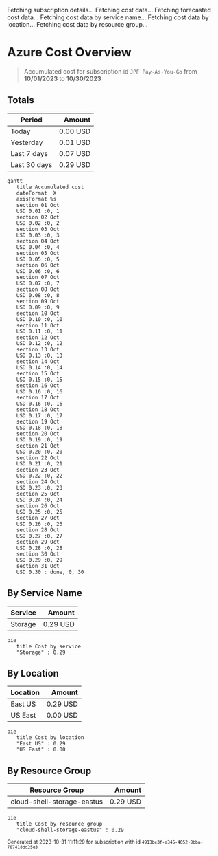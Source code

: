 Fetching subscription details...
Fetching cost data...
Fetching forecasted cost data...
Fetching cost data by service name...
Fetching cost data by location...
Fetching cost data by resource group...
# Azure Cost Overview

> Accumulated cost for subscription id `JPF Pay-As-You-Go` from **10/01/2023** to **10/30/2023**

## Totals

|Period|Amount|
|---|---:|
|Today|0.00 USD|
|Yesterday|0.01 USD|
|Last 7 days|0.07 USD|
|Last 30 days|0.29 USD|

```mermaid
gantt
   title Accumulated cost
   dateFormat  X
   axisFormat %s
   section 01 Oct
   USD 0.01 :0, 1
   section 02 Oct
   USD 0.02 :0, 2
   section 03 Oct
   USD 0.03 :0, 3
   section 04 Oct
   USD 0.04 :0, 4
   section 05 Oct
   USD 0.05 :0, 5
   section 06 Oct
   USD 0.06 :0, 6
   section 07 Oct
   USD 0.07 :0, 7
   section 08 Oct
   USD 0.08 :0, 8
   section 09 Oct
   USD 0.09 :0, 9
   section 10 Oct
   USD 0.10 :0, 10
   section 11 Oct
   USD 0.11 :0, 11
   section 12 Oct
   USD 0.12 :0, 12
   section 13 Oct
   USD 0.13 :0, 13
   section 14 Oct
   USD 0.14 :0, 14
   section 15 Oct
   USD 0.15 :0, 15
   section 16 Oct
   USD 0.16 :0, 16
   section 17 Oct
   USD 0.16 :0, 16
   section 18 Oct
   USD 0.17 :0, 17
   section 19 Oct
   USD 0.18 :0, 18
   section 20 Oct
   USD 0.19 :0, 19
   section 21 Oct
   USD 0.20 :0, 20
   section 22 Oct
   USD 0.21 :0, 21
   section 23 Oct
   USD 0.22 :0, 22
   section 24 Oct
   USD 0.23 :0, 23
   section 25 Oct
   USD 0.24 :0, 24
   section 26 Oct
   USD 0.25 :0, 25
   section 27 Oct
   USD 0.26 :0, 26
   section 28 Oct
   USD 0.27 :0, 27
   section 29 Oct
   USD 0.28 :0, 28
   section 30 Oct
   USD 0.29 :0, 29
   section 31 Oct
   USD 0.30 : done, 0, 30
```

## By Service Name

|Service|Amount|
|---|---:|
|Storage|0.29 USD|

```mermaid
pie
   title Cost by service
   "Storage" : 0.29
```

## By Location

|Location|Amount|
|---|---:|
|East US|0.29 USD|
|US East|0.00 USD|

```mermaid
pie
   title Cost by location
   "East US" : 0.29
   "US East" : 0.00
```

## By Resource Group

|Resource Group|Amount|
|---|---:|
|cloud-shell-storage-eastus|0.29 USD|

```mermaid
pie
   title Cost by resource group
   "cloud-shell-storage-eastus" : 0.29
```

<sup>Generated at 2023-10-31 11:11:29 for subscription with id `4913be3f-a345-4652-9bba-767418dd25e3`</sup>
